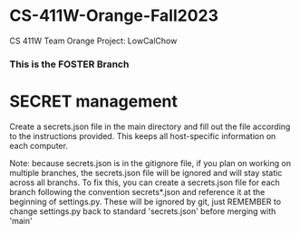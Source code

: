# CS-411W-Orange-Fall2023
CS 411W Team Orange Project: LowCalChow
### This is the FOSTER Branch
# SECRET management
Create a secrets.json file in the main directory and fill out the file according to the instructions provided. This keeps all host-specific information on each computer. 

Note: because secrets.json is in the gitignore file, if you plan on working on multiple branches, the secrets.json file will be ignored and will stay static across all branchs. To fix this, you can create a secrets.json file for each branch following the convention secrets*.json and reference it at the beginning of settings.py. These will be ignored by git, just REMEMBER to change settings.py back to standard 'secrets.json' before merging with 'main'